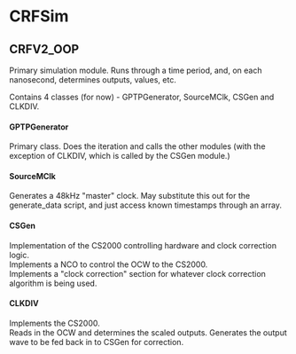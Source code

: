 # CRFSim

## CRFV2_OOP
Primary simulation module. 
Runs through a time period, and, on each nanosecond, determines outputs, values, etc.

Contains 4 classes (for now) - GPTPGenerator, SourceMClk, CSGen and CLKDIV.

#### GPTPGenerator
Primary class. Does the iteration and calls the other modules (with the exception of CLKDIV, which is called by the CSGen module.)
#### SourceMClk
Generates a 48kHz "master" clock. May substitute this out for the generate_data script, and just access known timestamps through an array.
#### CSGen
Implementation of the CS2000 controlling hardware and clock correction logic.   
Implements a NCO to control the OCW to the CS2000.   
Implements a "clock correction" section for whatever clock correction algorithm is being used.
#### CLKDIV
Implements the CS2000.  
Reads in the OCW and determines the scaled outputs. Generates the output wave to be fed back in to CSGen for correction.